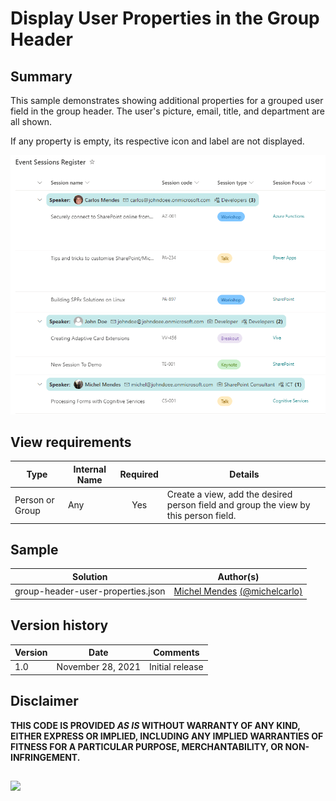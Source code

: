 # Display User Properties in the Group Header

## Summary
This sample demonstrates showing additional properties for a grouped user field in the group header. The user's picture, email, title, and department are all shown.

If any property is empty, its respective icon and label are not displayed.

![screenshot of the sample](./assets/screenshot.png)

## View requirements

|Type |Internal Name|Required|Details|
|---|---|:---:|---|
|Person or Group|Any|Yes|Create a view, add the desired person field and group the view by this person field.

## Sample

Solution|Author(s)
--------|---------
group-header-user-properties.json | [Michel Mendes](https://github.com/michelcarlo) [(@michelcarlo)](https://twitter.com/michelcarlo)

## Version history

Version |Date          |Comments
--------|--------------|--------------------------------
1.0     |November 28, 2021 |Initial release

## Disclaimer
**THIS CODE IS PROVIDED *AS IS* WITHOUT WARRANTY OF ANY KIND, EITHER EXPRESS OR IMPLIED, INCLUDING ANY IMPLIED WARRANTIES OF FITNESS FOR A PARTICULAR PURPOSE, MERCHANTABILITY, OR NON-INFRINGEMENT.**
##

<img src="https://pnptelemetry.azurewebsites.net/list-formatting/view-samples/group-header-user-properties" />
